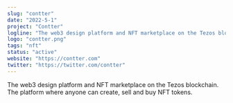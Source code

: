```yaml
---
slug: "contter"
date: "2022-5-1"
project: "Contter"
logline: "The web3 design platform and NFT marketplace on the Tezos blockchain"
logo: "contter.png"
tags: "nft"
status: "active"
website: "https://contter.com"
twitter: "https://twitter.com/contter"
---
```


The web3 design platform and NFT marketplace on the Tezos blockchain. The platform where anyone can create, sell and buy NFT tokens.
